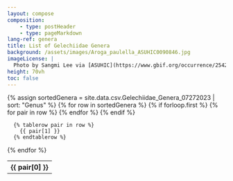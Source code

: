 ```yaml
---
layout: compose
composition:
    - type: postHeader
    - type: pageMarkdown
lang-ref: genera
title: List of Gelechiidae Genera
background: /assets/images/Aroga_paulella_ASUHIC0090846.jpg
imageLicense: |
  Photo by Sangmi Lee via [ASUHIC](https://www.gbif.org/occurrence/2542961803)
height: 70vh
toc: false
---
```


<div class="overflow-auto table is-narrow" markdown="block">
  <table>
  {% assign sortedGenera = site.data.csv.Gelechiidae_Genera_07272023 | sort: "Genus" %}
  {% for row in sortedGenera %}
  {% if forloop.first %}
  
  <tr>
  {% for pair in row %}
  <th>{{ pair[0] }} </th>
  {% endfor %}
  </tr>
  {% endif %}

      {% tablerow pair in row %}
        {{ pair[1] }}
      {% endtablerow %}
  {% endfor %}
  </table>
</div>
